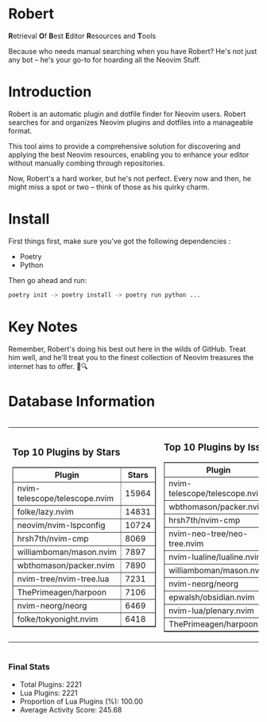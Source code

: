 # Robert

**R**etrieval
**O**f
**B**est
**E**ditor
**R**esources and
**T**ools

Because who needs manual searching when you have Robert?
He's not just any bot – he's your go-to for hoarding all the Neovim Stuff.

# Introduction
Robert is an automatic plugin and dotfile finder for Neovim users. Robert searches for and organizes Neovim plugins and dotfiles into a manageable format.

This tool aims to provide a comprehensive solution for discovering and applying the best Neovim resources, enabling you to enhance your editor without manually combing through repositories.

Now, Robert's a hard worker, but he's not perfect. Every now and then, he might miss a spot or two – think of those as his quirky charm. 

# Install
 First things first, make sure you've got the following dependencies :
  - Poetry 
  - Python 

Then go ahead and run:

```bash
poetry init -> poetry install -> poetry run python ...
```
# Key Notes

Remember, Robert's doing his best out here in the wilds of GitHub. Treat him well, and he'll treat you to the finest collection of Neovim treasures the internet has to offer. 🎩🔍


# Database Information

<div style='display:flex;flex-direction:row;justify-content:space-between;'><table><tr><td><h3>Top 10 Plugins by Stars</h3><table border="1"><tr><th>Plugin</th><th>Stars</th></tr><tr><td>nvim-telescope/telescope.nvim</td><td>15964</td></tr><tr><td>folke/lazy.nvim</td><td>14831</td></tr><tr><td>neovim/nvim-lspconfig</td><td>10724</td></tr><tr><td>hrsh7th/nvim-cmp</td><td>8069</td></tr><tr><td>williamboman/mason.nvim</td><td>7897</td></tr><tr><td>wbthomason/packer.nvim</td><td>7890</td></tr><tr><td>nvim-tree/nvim-tree.lua</td><td>7231</td></tr><tr><td>ThePrimeagen/harpoon</td><td>7106</td></tr><tr><td>nvim-neorg/neorg</td><td>6469</td></tr><tr><td>folke/tokyonight.nvim</td><td>6418</td></tr></table></td><td><h3>Top 10 Plugins by Issues</h3><table border="1"><tr><th>Plugin</th><th>Issues</th></tr><tr><td>nvim-telescope/telescope.nvim</td><td>376</td></tr><tr><td>wbthomason/packer.nvim</td><td>307</td></tr><tr><td>hrsh7th/nvim-cmp</td><td>284</td></tr><tr><td>nvim-neo-tree/neo-tree.nvim</td><td>239</td></tr><tr><td>nvim-lualine/lualine.nvim</td><td>225</td></tr><tr><td>williamboman/mason.nvim</td><td>206</td></tr><tr><td>nvim-neorg/neorg</td><td>184</td></tr><tr><td>epwalsh/obsidian.nvim</td><td>157</td></tr><tr><td>nvim-lua/plenary.nvim</td><td>148</td></tr><tr><td>ThePrimeagen/harpoon</td><td>124</td></tr></table></td><td><h3>Top 10 Plugins by Forks</h3><table border="1"><tr><th>Plugin</th><th>Forks</th></tr><tr><td>neovim/nvim-lspconfig</td><td>2083</td></tr><tr><td>nvim-telescope/telescope.nvim</td><td>838</td></tr><tr><td>nvim-tree/nvim-tree.lua</td><td>610</td></tr><tr><td>nvim-lualine/lualine.nvim</td><td>468</td></tr><tr><td>folke/tokyonight.nvim</td><td>431</td></tr><tr><td>hrsh7th/nvim-cmp</td><td>401</td></tr><tr><td>ThePrimeagen/harpoon</td><td>379</td></tr><tr><td>folke/lazy.nvim</td><td>359</td></tr><tr><td>jackMort/ChatGPT.nvim</td><td>314</td></tr><tr><td>nvim-lua/plenary.nvim</td><td>288</td></tr></table></td></tr></table></div>

### Final Stats
- Total Plugins: 2221
- Lua Plugins: 2221
- Proportion of Lua Plugins (%): 100.00
- Average Activity Score: 245.68
